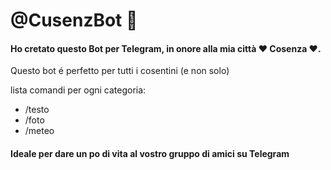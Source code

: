 # @CusenzBot 🤖
#### Ho cretato questo Bot per Telegram, in onore alla mia città ❤ Cosenza ❤.

Questo bot é perfetto per tutti i cosentini (e non solo)

lista comandi per ogni categoria:
- /testo
- /foto
- /meteo

#### Ideale per dare un po di vita al vostro gruppo di amici su Telegram
